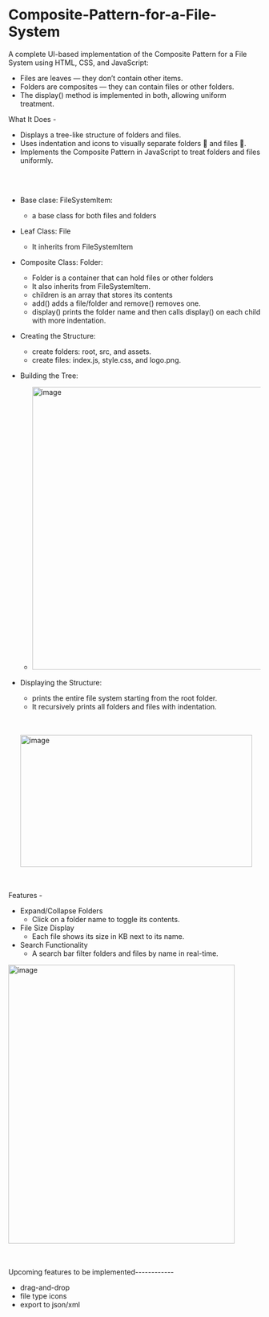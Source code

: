 # Composite-Pattern-for-a-File-System
A complete UI-based implementation of the Composite Pattern for a File System using HTML, CSS, and JavaScript:

  - Files are leaves — they don’t contain other items.
  - Folders are composites — they can contain files or other folders.
  - The display() method is implemented in both, allowing uniform treatment.


What It Does -

  - Displays a tree-like structure of folders and files.
  - Uses indentation and icons to visually separate folders 📁 and files 📄.
  - Implements the Composite Pattern in JavaScript to treat folders and files uniformly.

<br></br>
  * Base clase: FileSystemItem:
      - a base class for both files and folders
  * Leaf Class: File
      - It inherits from FileSystemItem
  * Composite Class: Folder:
      - Folder is a container that can hold files or other folders
      - It also inherits from FileSystemItem.
      - children is an array that stores its contents
      - add() adds a file/folder and remove() removes one.
      - display() prints the folder name and then calls display() on each child with more indentation.
  * Creating the Structure:
      - create folders: root, src, and assets.
      - create files: index.js, style.css, and logo.png.
  * Building the Tree:

    
      - <img width="740" height="564" alt="image" src="https://github.com/user-attachments/assets/3ac8c671-95f3-40b3-9cdb-43ffab4e1195" />
  * Displaying the Structure:
      - prints the entire file system starting from the root folder.
      - It recursively prints all folders and files with indentation.



      <br></br>
      <img width="463" height="263" alt="image" src="https://github.com/user-attachments/assets/d0af5980-c049-4de5-8916-65a6834ebe04" />


<br></br>
Features - 
  - Expand/Collapse Folders
    - Click on a folder name to toggle its contents.
  - File Size Display
    - Each file shows its size in KB next to its name.
  - Search Functionality
    - A search bar filter folders and files by name in real-time.

<img width="452" height="556" alt="image" src="https://github.com/user-attachments/assets/8e44edd0-5d4b-459d-ac7c-1c38948352f3" />

<br></br>
Upcoming features to be implemented------------
  - drag-and-drop
  - file type icons
  - export to json/xml 
